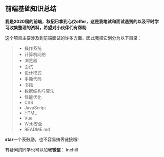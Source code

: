 ## 前端基础知识总结

**我是2020届的前端，秋招已拿到心仪offer，这是我笔试和面试遇到的以及平时学习收集整理的资料，希望对小伙伴们有帮助**

这个项目主要涉及到前端面试的许多方面，因此我把它划分为以下目录：

> - 操作系统
> - 计算机网络
> - 浏览器
> - 面试
> - 设计模式
> - 手撕代码
> - 书籍
> - 数据结构与算法
> - 性能优化
> - CSS
> - JavaScript
> - HTML
> - Vue
> - Web安全
> - README.md

**star**一个表鼓励，也不容易搞丢链接哦!

有疑问的同学也可以加我**微信**： inchill